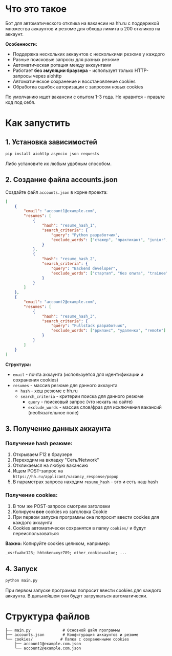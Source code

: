 # Что это такое

Бот для автоматического отклика на вакансии на hh.ru с поддержкой множества аккаунтов и резюме для обхода лимита в 200 откликов на аккаунт. 

**Особенности:**
- Поддержка нескольких аккаунтов с несколькими резюме у каждого
- Разные поисковые запросы для разных резюме
- Автоматическая ротация между аккаунтами
- Работает **без эмуляции браузера** - использует только HTTP-запросы через aiohttp
- Автоматическое сохранение и восстановление cookies
- Обработка ошибок авторизации с запросом новых cookies

По умолчанию ищет вакансии с опытом 1-3 года. Не нравится - правьте код под себя.

# Как запустить

## 1. Установка зависимостей
```bash
pip install aiohttp asyncio json requests
```
Либо установите их любым удобным способом.

## 2. Создание файла accounts.json

Создайте файл `accounts.json` в корне проекта:

```json
[
    {
        "email": "account1@example.com",
        "resumes": [
            {
                "hash": "resume_hash_1",
                "search_criteria": {
                    "query": "Python разработчик",
                    "exclude_words": ["стажер", "практикант", "junior", "интерн"]
                }
            },
            {
                "hash": "resume_hash_2", 
                "search_criteria": {
                    "query": "Backend developer",
                    "exclude_words": ["стартап", "без опыта", "trainee"]
                }
            }
        ]
    },
    {
        "email": "account2@example.com",
        "resumes": [
            {
                "hash": "resume_hash_3",
                "search_criteria": {
                    "query": "Fullstack разработчик",
                    "exclude_words": ["фриланс", "удаленка", "remote"]
                }
            }
        ]
    }
]
```

**Структура:**
- `email` - почта аккаунта (используется для идентификации и сохранения cookies)
- `resumes` - массив резюме для данного аккаунта
  - `hash` - хеш резюме с hh.ru
  - `search_criteria` - критерии поиска для данного резюме
    - `query` - поисковый запрос (что искать на сайте)
    - `exclude_words` - массив слов/фраз для исключения вакансий (необязательное поле)

## 3. Получение данных аккаунта

### Получение hash резюме:
1. Открываем F12 в браузере
2. Переходим на вкладку "Сеть/Network"  
3. Откликаемся на любую вакансию
4. Ищем POST-запрос на `https://hh.ru/applicant/vacancy_response/popup`
5. В параметрах запроса находим `resume_hash` - это и есть наш hash

### Получение cookies:
1. В том же POST-запросе смотрим заголовки
2. Копируем **все** cookies из заголовка Cookie
3. При первом запуске программы она попросит ввести cookies для каждого аккаунта
4. Cookies автоматически сохранятся в папку `cookies/` и будут переиспользоваться

**Важно:** Копируйте cookies целиком, например:
```
_xsrf=abc123; hhtoken=xyz789; other_cookie=value; ...
```

## 4. Запуск

```bash
python main.py
```

При первом запуске программа попросит ввести cookies для каждого аккаунта. В дальнейшем они будут загружаться автоматически.

# Структура файлов

```
├── main.py              # Основной файл программы
├── accounts.json        # Конфигурация аккаунтов и резюме
└── cookies/            # Папка с сохраненными cookies
    ├── account1@example.com.json
    └── account2@example.com.json
```